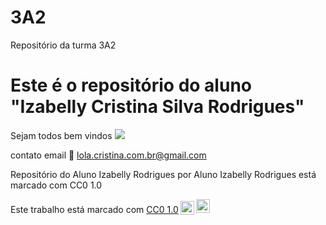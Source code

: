 # 3A2
Repositório da turma 3A2
# Este é o repositório do aluno "Izabelly Cristina Silva Rodrigues"
Sejam todos bem vindos
![](https://giphy.com/gifs/9SOteuMlIGVscsQWz3)

contato email 📧 lola.cristina.com.br@gmail.com 

Repositório do Aluno Izabelly Rodrigues por Aluno Izabelly Rodrigues está marcado com CC0 1.0

 <p xmlns:cc="http://creativecommons.org/ns#" >Este trabalho está marcado com <a href="https://creativecommons.org/publicdomain/zero/1.0/?ref=chooser-v1" target="_blank" rel="license noopener noreferrer" style="display:inline-block;">CC0 1.0<img style="height:22px!important;margin-left:3px;vertical-align:text-bottom; " src="https://mirrors.creativecommons.org/presskit/icons/cc.svg?ref=chooser-v1" alt=""><img style="height:22px!important;margin-left:3px;vertical -align:texto inferior;" src="https://mirrors.creativecommons.org/presskit/icons/zero.svg?ref=chooser-v1" alt=""></a></p>
